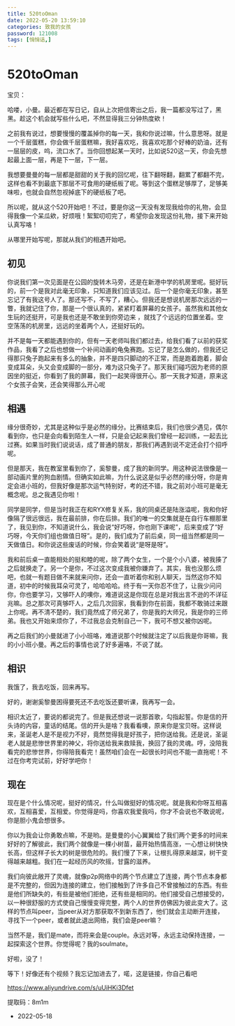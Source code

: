 ```yaml
---
title: 520toOman
date: 2022-05-20 13:59:10
categories: 致我的女孩
password: 121008 
tags: [悄悄话,]
---
```


# 520toOman

宝贝：

哈喽，小曼。最近都在写日记，自从上次把信寄出之后，我一篇都没写过了，黑黑。趁这个机会就写些什么吧，不然显得我三分钟热度欸！

之前我有说过，想要慢慢的覆盖掉你的每一天，我和你说过嘛，什么意思呀。就是一个千层蛋糕，你会做千层蛋糕嘛，我好喜欢吃，我喜欢吃那个好棒的奶油，还有一层层的皮，呜，流口水了。当你回想起某一天时，比如说520这一天，你会先想起最上面一层，再是下一层，下一层。

我想要曼曼的每一层都是甜甜的关于我的回忆呢，往下翻呀翻，翻累了都翻不完，这样也看不到最底下那层不可食用的硬纸板了呢。等到这个蛋糕足够厚了，足够美味啦，也就会自然忽视掉底下的硬纸板了吧。

所以呢，就从这个520开始吧！不过，要是你这一天没有发现我给你的礼物，会显得我像一个呆瓜欸，好烦哦！絮絮叨叨完了，希望你会发现这份礼物，接下来开始认真写咯！

从哪里开始写呢，那就从我们的相遇开始吧。

## 初见

你说我们第一次见面是在公园的旋转木马旁，还是在新港中学的机房里呢。挺好玩的，前一个是我对此毫无印象，只知道我们应该见过。后一个是你毫无印象，甚至忘记了有我这号人了。那还写不，不写了，糟心。但我还是想说机房那次远远的一瞥，我就记住了你，那是一个很认真的，紧紧盯着屏幕的女孩子。虽然我和其他女生玩的还挺开，可是我也还是不敢坐到你旁边来 ，就找了个远远的位置坐着。空空荡荡的机房里，远远的坐着两个人，还挺好玩的。

并不是每一天都能遇到你的，但有一天老师叫我们都过去，给我们看了以前的获奖作品，我看了之后也想做一个补间动画的龟兔赛跑。忘记了是怎么做的，但我还记得那只兔子跑起来有多么的抽象，并不是四只脚动的不正常，而是跑着跑着，脚会变成耳朵，头又会变成脚的一部分，难为这只兔子了。那天我们碰巧因为老师的原因坐的挺近，你看到了我的屏幕，我们一起笑得很开心。那一天我才知道，原来这个女孩子会笑，还会笑得那么开心呢

## 相遇

缘分很奇妙，尤其是这种似乎是必然的缘分。比赛结束后，我们也很少遇见，偶尔看到你，也只是会向看到陌生人一样，只是会记起来我们曾经一起训练，一起去比过赛。如果当时我们说说话，成了普通的朋友，那我们再遇到说不定还会打个招呼呢。

但是那天，我在教室里看到你了，奚黎曼，成了我的新同学。用这种说法很像是一部动画片里的狗血剧情。但确实如此嘛，为什么说这是似乎必然的缘分呀，你是肯定会进小班的，但我好像是那次运气特别好，考的还不错，我之前对小班可是毫无概念呢。总之我遇见你啦！

同学是同学，但是当时我正在和RYX修复关系，我的同桌还是陆涨溢呢，我和你好像隔了很远很远，我在最前排，你在后排。我们的唯一的交集就是在自行车棚那里了，我见到你，不知道说什么，我会说“好巧呀，你也刚下课呢”，后来变成了“好巧呀，今天你们组也做值日呀”。是的，我们成为了前后桌，同一组当然都是同一天做值日。和你说这些废话的时候，你会笑着说“是呀是呀”。

我和前后桌一直能相处的挺和睦的呢，除了两个女生，一个是个小八婆，被我揍了之后就换走了。另一个是你，不过这次变成我被你嫌弃了。其实，我也没那么烦吧，也就一有题目做不来就来问你，还会一直听着你和别人聊天，当然这你不知道，初中的时候我耳朵可灵了，哈哈哈哈。终于有一天你忍不住了，让我少问问你，你也要学习，又够吓人的噢你，难道说这是你现在总是对我出言不逊的不详征兆嘛。总之那次可真够吓人，之后几次回家，我看到你在前面，我都不敢骑过来跟上你呢。再不清不楚的，我们竟然成了师兄弟了，你是我的大师兄，我是你的三师弟。我也又开始来烦你了，不过我总会克制自己一下，我可不想又被你凶呢。

再之后我们的小曼就进了小小班咯，难道说那个时候就注定了以后我是你哥嘛，我的小小班小曼。再之后的事情也说了好多遍咯，不说了就。

## 相识

我饿了，我去吃饭，回来再写。

好的，谢谢奚黎曼困得要死还不去吃饭还要听课，我再写一会。

相识太近了，要说的都说完了。但是我还想说一说那首歌，勾指起誓。你是信的开头诗的内容，童话的结尾。信的开头是啥？我看看噢，原来你是宝贝呀。这样说来，圣诞老人是不是视力不好，竟然觉得我是好孩子，把你送给我。还是说，圣诞老人就是悲惨世界里的神父，将你送给我来救赎我，换回了我的灵魂。哼，没陪我看完的悲惨世界，你得陪我看完！虽然咱们会在一起很长时间也不能一直拖呢！不过在你考完试前，好好学吧你！

## 现在

现在是个什么情况呢，挺好的情况，什么叫做挺好的情况呢。就是我和你呀互相喜欢，互相喜爱，互相爱。你觉得是吗，你喜欢我爱我吗，你才不会说也不敢说呢，你是胆小鬼会想很多。

你以为我会让你勇敢点嘛，不是哟。是曼曼的小心翼翼给了我们两个更多的时间来好好的了解彼此，我们两个就像是一棵小树苗，最开始热情高涨，一心想让树快快长高，但这样子长大的树是很危险的。我们慢了下来，让根扎得原来越深，树干变得越来越粗。我们在一起经历风的吹摇，甘露的滋养。

我们向彼此敞开了灵魂，就像p2p网络中的两个节点建立了连接，两个节点本身都是不完整的，但因为连接的建立，他们接触到了许多自己不曾接触过的东西。有些是他们所缺失的，有些是被他们拒绝，还有些是相同的。他们接受自己想接受的，以一种很舒服的方式使自己慢慢变得完整，两个人的世界仿佛因为彼此变大了。这样的节点叫peer，当peer从对方那获取不到新东西了，他们就会主动断开连接，寻找下一个peer，或者就此退出网络，我们会是peer嘛？

当然不是，我们是mate，而将来会是couple。永远对等，永远主动保持连接，一起探索这个世界。你觉得呢？我的soulmate。

好啦，没了！

等下！好像还有个视频？我忘记加进去了，喏，这是链接，你自己看吧

https://www.aliyundrive.com/s/uUiHKi3Dfet

提取码：8m1m

- 2022-05-18





